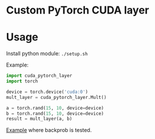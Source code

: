# Custom PyTorch CUDA layer

# Usage
Install python module: `./setup.sh`

Example:
```python
import cuda_pytorch_layer
import torch

device = torch.device('cuda:0')
mult_layer = cuda_pytorch_layer.Mult()

a = torch.rand(15, 10, device=device)
b = torch.rand(15, 10, device=device)
result = mult_layer(a, b)
```

[Example](./example/check.ipynb) where backprob is tested. 

